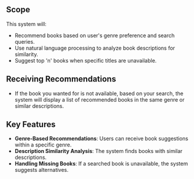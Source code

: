 ## Scope
This system will:
- Recommend books based on user's genre preference and search queries.
- Use natural language processing to analyze book descriptions for similarity.
- Suggest top 'n' books when specific titles are unavailable.

## Receiving Recommendations
- If the book you wanted for is not available, based on your search, the system will display a list of recommended books in the same genre or similar descriptions.

## Key Features
- **Genre-Based Recommendations**: Users can receive book suggestions within a specific genre.
- **Description Similarity Analysis**: The system finds books with similar descriptions.
- **Handling Missing Books**: If a searched book is unavailable, the system suggests alternatives.